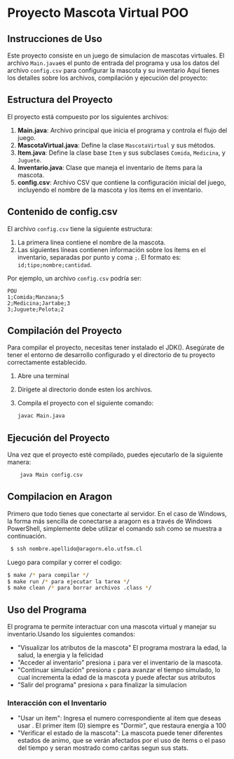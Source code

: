 # Proyecto Mascota Virtual POO

## Instrucciones de Uso

Este proyecto consiste en un juego de simulacion de mascotas virtuales. El archivo `Main.java`es el punto de entrada del programa y usa los datos del archivo `config.csv` para configurar la mascota y su inventario Aquí tienes los detalles sobre los archivos, compilación y ejecución del proyecto:

## Estructura del Proyecto

El proyecto está compuesto por los siguientes archivos:
1. **Main.java**: Archivo principal que inicia el programa y controla el flujo del juego.
2. **MascotaVirtual.java**: Define la clase `MascotaVirtual` y sus métodos.
3. **Item.java**: Define la clase base `Item` y sus subclases `Comida`, `Medicina`, y `Juguete`.
4. **Inventario.java**: Clase que maneja el inventario de ítems para la mascota.
5. **config.csv**: Archivo CSV que contiene la configuración inicial del juego, incluyendo el nombre de la mascota y los ítems en el inventario.

## Contenido de config.csv

El archivo `config.csv` tiene la siguiente estructura:
1. La primera línea contiene el nombre de la mascota.
2. Las siguientes líneas contienen información sobre los ítems en el inventario, separadas por punto y coma `;`. El formato es: `id;tipo;nombre;cantidad`.

Por ejemplo, un archivo `config.csv` podría ser:

```csv
POU
1;Comida;Manzana;5
2;Medicina;Jartabe;3
3;Juguete;Pelota;2
```
## Compilación del Proyecto

Para compilar el proyecto, necesitas tener instalado el JDK(). Asegúrate de tener el entorno de desarrollo configurado y el directorio de tu proyecto correctamente establecido.
1. Abre una terminal
2. Dirígete al directorio donde esten los archivos.
3. Compila el proyecto con el siguiente comando:

   ```bash
   javac Main.java 


## Ejecución del Proyecto
Una vez que el proyecto esté compilado, puedes ejecutarlo de la siguiente manera:
```bash
    java Main config.csv
```
## Compilacion en Aragon

Primero que todo tienes que conectarte al servidor.
En el caso de Windows, la forma más sencilla de conectarse a aragorn es a través de Windows PowerShell, simplemente debe utilizar el comando ssh como se muestra a continuación.
   ```bash
    $ ssh nombre.apellido@aragorn.elo.utfsm.cl
   ```

Luego para compilar y correr el codigo:

   ```bash
 $ make /* para compilar */
 $ make run /* para ejecutar la tarea */
 $ make clean /* para borrar archivos .class */
 ```

## Uso del Programa

El programa te permite interactuar con una mascota virtual y manejar su inventario.Usando los siguientes comandos:

- "Visualizar los atributos de la mascota" El programa mostrara la edad, la salud, la energia y la felicidad
- "Acceder al inventario" presiona `i` para ver el inventario de la mascota.
- "Continuar simulación" presiona `c` para avanzar el tiempo simulado, lo cual incrementa la edad de la mascota y puede afectar sus atributos
- "Salir del programa" presiona `x` para finalizar la simulacion

### Interacción con el Inventario


- "Usar un item": Ingresa el numero correspondiente al item que deseas usar . El primer item (0) siempre es "Dormir", que restaura energia a 100
- "Verificar el estado de la mascota": La mascota puede tener diferentes estados de animo, que se verán afectados por el uso de items o el paso del tiempo y seran mostrado como caritas segun sus stats.




